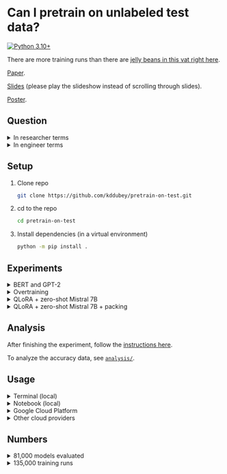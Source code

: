 # Can I pretrain on unlabeled test data?

[![Python 3.10+](https://img.shields.io/badge/python-3.10+-blue.svg?logo=python&style=for-the-badge)](https://www.python.org/downloads/release/python-3100/)

There are more training runs than there are [jelly beans in this vat right
here](https://www.youtube.com/watch?v=CCvVEszRiDI&t=225s).

[Paper](https://arxiv.org/abs/2410.00179).

[Slides](https://docs.google.com/presentation/d/1WiaTOMplciOHM3qp6FTu5BYRlDdlrRI5A5ayOLaBEUA/edit?usp=sharing)
(please play the slideshow instead of scrolling through slides).

[Poster](https://docs.google.com/presentation/d/1RKS0scvabb92GZngEpJ3KQoNbhch6kj_uv2p87kxyZU/edit?usp=sharing).

## Question

<details>
<summary>In researcher terms</summary>

There's a new, hot, few-shot, NLP benchmark on the block. Alice submits her model to the
leaderboard and gets SOTA accuracy $x$. Bob submits a model which he pretrained on
*unlabeled* text from the test set, and gets accuracy $x + \epsilon$. Bob gets all the
glory. Alice disputes his score. She says he used test set data, a big no-no. Alice
argues that had Bob pretrained on text which is statistically independent of the test
data, his score would be lower. Bob counters that he didn't use test set labels, so his
score is valid. Who is right, Alice or Bob?

</details>

<details>
<summary>In engineer terms</summary>

> Andy: Hey team, I'm lookin at the notebook for our new model by @Barbie, and I see:

```python
    test_set_accuracy = (
        llm
        .pretrain(df_test["text"])
        .train(df_train["text"], df_train["label"])
        .evaluate(df_test["text"], df_test["label"])
    )
```

> Barbie: it should be fine bc i didnt do:

```python
    llm.train(df_test["text"], df_test["label"])
```

> Andy: Interesting. I'm not sure if it's ok to pretrain on unlabeled test set
> text like that. Could `test_set_accuracy` be higher than what we'll see in production?

> Barbie: 🤔

</details>

## Setup

1. Clone repo

   ```bash
   git clone https://github.com/kddubey/pretrain-on-test.git
   ```

2. cd to the repo

   ```bash
   cd pretrain-on-test
   ```

3. Install dependencies (in a virtual environment)

   ```bash
   python -m pip install .
   ```


## Experiments

<details>
<summary>BERT and GPT-2</summary>

Section 7 in the paper.

Reproduce the experiment results by running [`./experiment.sh`](./experiment.sh) on a T4
GPU. Batch sizes were set to safely avoid OOMs across the many pretraining and
finetuning runs that will occur. But they were not set too low; GPU utilization hovers
from 50-80%. The experiment will take ~5 days to finish. I ran experiments in parallel
through [Google
Cloud](https://github.com/kddubey/pretrain-on-test/tree/main/cloud_scripts/gcp).

The set of accuracy data used in the paper, including observation-level per-class
probability scores, can be downloaded at [this Google Drive
link](https://drive.google.com/file/d/1n7N4uTKgcUJZ7hjAbZYGTpGEPoYxQVGx/view?usp=sharing)
(3.29 GB unzipped, just a bunch of CSVs).

</details>


<details>
<summary>Overtraining</summary>

Section 8 in the paper.

Experiment files are in
[`./cloud_scripts/gcp/experiments/gpt2-epochs-2/`](./cloud_scripts/gcp/experiments/gpt2-epochs-2/).
Run on a T4 GPU. Takes around 6 hours.

The set of accuracy data used in the paper, including observation-level per-class
probability scores, can be downloaded at [this Google Drive
link](https://drive.google.com/file/d/1Lk1SA10eS1T-dtptQff2qD9EfHLr2cDK/view?usp=sharing)
(0.941 GB unzipped, just a bunch of CSVs).

</details>


<details>
<summary>QLoRA + zero-shot Mistral 7B</summary>

Section 9 in the paper.

Experiment files are in
[`./cloud_scripts/gcp/experiments/zero-shot/`](./cloud_scripts/gcp/experiments/zero-shot/).
Run on an L4 GPU. Takes around 10 hours. Batch sizes can be reduced to run experiments
on a T4 GPU, but it'll take much longer.

The set of accuracy data used in the paper, including observation-level per-class
probability scores, can be downloaded at [this Google Drive
link](https://drive.google.com/file/d/1tccOFyQHJgqmFeRoulQiaJgItEXzN1Xx/view?usp=sharing)
(53.4 MB unzipped, just a bunch of CSVs).

</details>


<details>
<summary>QLoRA + zero-shot Mistral 7B + packing</summary>

Section 9.1 in the paper.

Experiment files are in
[`./cloud_scripts/gcp/experiments/zero-shot-packing/`](./cloud_scripts/gcp/experiments/zero-shot-packing/).
Run on an L4 GPU. Takes around 10 hours. Batch sizes can be reduced to run experiments
on a T4 GPU, but it'll take much longer.

The set of accuracy data used in the paper, including observation-level per-class
probability scores, can be downloaded at [this Google Drive
link](https://drive.google.com/file/d/13BLC7wjlkiuK7tG_s9Ilvj4x8grhTBM0/view?usp=sharing)
(53.3 MB unzipped, just a bunch of CSVs).

</details>


## Analysis

After finishing the experiment, follow the [instructions
here](https://github.com/kddubey/pretrain-on-test/tree/main/cloud_scripts/gcp#merge-data).

To analyze the accuracy data, see [`analysis/`](./analysis/).


## Usage

<details>
<summary>Terminal (local)</summary>

```bash
python run.py --help
```

For a quick, CPU-friendly, local run:

```bash
./experiment_mini.sh
```

</details>


<details>
<summary>Notebook (local)</summary>

The terminal output is quite verbose. For minimal but sufficient info, run this
in a notebook.

```python
from run import run, Experiment

experiment = Experiment(lm_type="bert", dataset_names=...)
run(experiment)
```

For a quick, CPU-friendly, local run:

```python
from run import run, Experiment

experiment = Experiment(
    lm_type="bert-tiny",
    dataset_names=["ag_news", "SetFit/amazon_counterfactual_en"],
    num_subsamples=1,
    num_train=10,
    num_test=10,
    num_train_epochs_classification=1,
    num_train_epochs_pretrain=1,
    per_device_train_batch_size_pretrain=4,
    per_device_train_batch_size_classification=4,
    per_device_eval_batch_size_classification=4,
)

run(experiment)
```

</details>


<details>
<summary>Google Cloud Platform</summary>

[`cloud_scripts/gcp`](./cloud_scripts/gcp)

</details>


<details>
<summary>Other cloud providers</summary>

Other cloud providers are not yet supported, sorry.

To support them, implement logging and file uploading functionality. See
[`cloud.py`](./cloud.py).

You'll probably find
[`./cloud_scripts/_setup_python_env.sh`](./cloud_scripts/_setup_python_env.sh) useful
for cloud runs. Note that it assumes that the bucket name is
`pretrain-on-test-accuracies`, and that the GPU image you're using already has Python
3.10+, pip, and venv/conda on it.

</details>


## Numbers

<details>
<summary>81,000 models evaluated</summary>

```
[
    3 models evaluated (base, extra, test) per LM type per task per repeat x
    2 LM types x
    25 tasks x
    (
        100 repeats for n=50 +
        100 repeats for n=100 +
        50 repeats for n=200 +
        20 repeats for n=500
    )
] x 2 (for m = 50, 100) = 81,000 models evaluated
```

</details>


<details>
<summary>135,000 training runs</summary>

```
[
    (
        (1 classification training for base) +
        (1 pretraining + 1 classification training for extra) +
        (1 pretraining + 1 classification training for test) +
    ) training runs per LM type per task per repeat x
    2 LM types x
    25 tasks x
    (
        100 repeats for n=50 +
        100 repeats for n=100 +
        50 repeats for n=200 +
        20 repeats for n=500
    )
] x 2 (for m = 50, 100) = 135,000 training runs
```

</details>
